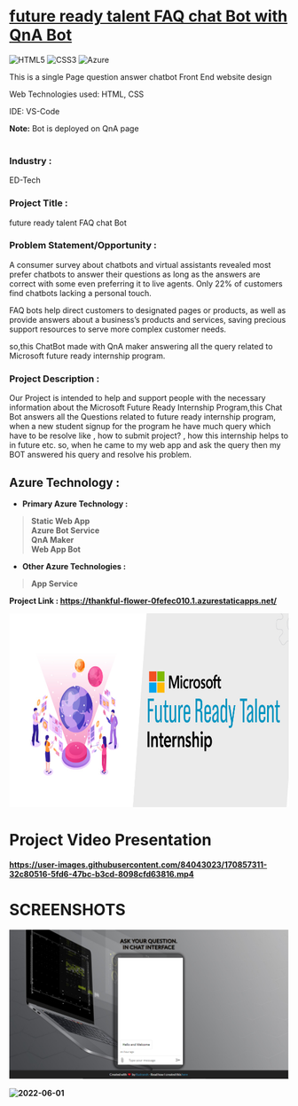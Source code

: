 # <a href="https://thankful-flower-0fefec010.1.azurestaticapps.net/">future ready talent FAQ chat Bot with QnA Bot</a>

![HTML5](https://img.shields.io/badge/html5-%23E34F26.svg?style=for-the-badge&logo=html5&logoColor=white)
![CSS3](https://img.shields.io/badge/css3-%231572B6.svg?style=for-the-badge&logo=css3&logoColor=white)
![Azure](https://img.shields.io/badge/Microsoft_Azure-0089D6?style=for-the-badge&logo=microsoft-azure&logoColor=white)

This is a single Page question answer chatbot Front End website design

Web Technologies used: HTML, CSS

IDE: VS-Code

<b>Note:</b> Bot is deployed on QnA page
<br><br>

### Industry :
ED-Tech


### Project Title :
future ready talent FAQ chat Bot


### Problem Statement/Opportunity :

A consumer survey about chatbots and virtual assistants revealed most prefer chatbots to answer their questions as long as the answers are correct with some even preferring it to live agents. Only 22% of customers find chatbots lacking a personal touch.

FAQ bots help direct customers to designated pages or products, as well as provide answers about a business’s products and services, saving precious support resources to serve more complex customer needs.

so,this ChatBot made with QnA maker answering all the query related to Microsoft future ready internship program.

### Project Description :
Our Project is intended to help and support people with the necessary information about the Microsoft Future Ready Internship Program,this Chat Bot  answers all the Questions related to future ready internship program, when a new student signup for the program he have much query which have to be resolve like , how to submit project? , how this internship helps to in future etc. so, when he came to my web app and ask the query then my BOT answered his query and resolve his problem.

## Azure Technology :

- <b>Primary Azure Technology :<b><br>
>Static Web App<br>
 >Azure Bot Service<br>
 >QnA Maker<br>
>Web App Bot<br>


- Other Azure Technologies :<br>
>App Service<br>

<b>Project Link : https://thankful-flower-0fefec010.1.azurestaticapps.net/ </b>
  
 
<a href="https://futurereadytalent.in/"><p align= "center"><img src="https://github.com/PratyushKumar-0903/Future-Ready-Talent_Project/blob/master/images/FRT.jpeg" width="700" height= "350"></p></a>  




# Project Video Presentation

https://user-images.githubusercontent.com/84043023/170857311-32c80516-5fd6-47bc-b3cd-8098cfd63816.mp4

  
 # SCREENSHOTS

  ![ScreenShot](https://github.com/RUDRANSH-hub/frtbot/blob/main/Screenshot%202022-05-17%20235324.png)
  
  ![2022-06-01](https://user-images.githubusercontent.com/84043023/171465224-ddd954b5-97b0-4ec2-913e-6b18e5eeab77.png)

  
    
